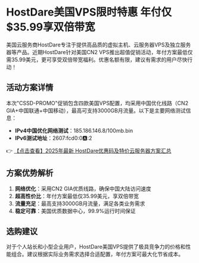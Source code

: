 # HostDare美国VPS限时特惠 年付仅$35.99享双倍带宽

美国云服务商HostDare专注于提供高品质的虚拟主机、云服务器VPS及独立服务器等产品。近期HostDare针对美国CN2 VPS推出超值促销活动，年付方案最低仅需35.99美元，更可享受双倍带宽福利。优惠名额有限，建议有需求的用户尽快行动！

## 活动方案详情

本次"CSSD-PROMO"促销包含四款美国VPS配置，均采用中国优化线路（CN2 GIA+中国联通+中国移动），最高可支持3000GB月流量。以下是主要网络测试信息：

- **IPv4中国优化网络测试**：185.186.146.8/100mb.bin
- **IPv6测试地址**：2607:fcd0:0:a::2

👉 [【点击查看】2025年最新 HostDare优惠码及特价云服务器方案汇总](https://bit.ly/hostdare)

## 方案优势解析

1. **网络优化**：采用CN2 GIA优质线路，确保中国大陆访问速度
2. **超高性价比**：年付方案最低仅35.99美元，享双倍带宽
3. **流量充足**：最高支持3000GB月流量，满足各类业务需求
4. **稳定可靠**：美国优质数据中心，99.9%运行时间保证

## 选购建议

对于个人站长和小型企业用户，HostDare美国VPS提供了极具竞争力的价格和性能组合。建议根据实际业务需求选择合适配置，年付方案可最大化节省成本。